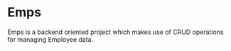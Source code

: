 # Emps
Emps is a backend oriented project which makes use of CRUD operations for managing Employee data.
